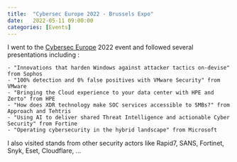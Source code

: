 ```yaml
---
title:  "Cybersec Europe 2022 - Brussels Expo"
date:   2022-05-11 09:00:00
categories: [Events]
---
```

I went to the <a href="https://www.cyberseceurope.com/" target="_blank">Cybersec Europe</a> 2022 event and followed several presentations including :

    - "Innovations that harden Windows against attacker tactics on-devise" from Sophos
    - "100% detection and 0% false positives with VMware Security" from VMware
    - "Bringing the Cloud experience to your data center with HPE and Zerto" from HPE
    - "How does XDR technology make SOC services accessible to SMBs?" from Approach and Tehtris
    - "Using AI to deliver shared Threat Intelligence and actionable Cyber Security" from Fortine
    - "Operating cybersecurity in the hybrid landscape" from Microsoft

I also visited stands from other security actors like Rapid7, SANS, Fortinet, Snyk, Eset, Cloudflare, ...

[Events]:      https://www.cyberseceurope.com/